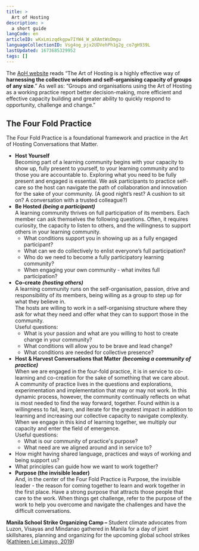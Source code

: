 ```yaml
---
title: >
  Art of Hosting
description: >
  a short guide
langCode: en
articleID: wKxLmizqdkgpw7IYW4_W_aXAmtWsDmgu
languageCollectionID: Vsg4og_pjx2UDVehPh1g2g_co7gH939L
lastUpdated: 1673685329952
tags: []
---
```


The [AoH website](https://www.artofhosting.org/what-is-aoh/) reads “The Art of Hosting is a highly effective way of **harnessing the collective wisdom and self-organising capacity of groups of any size**.” As well as: “Groups and organisations using the Art of Hosting as a working practice report better decision-making, more efficient and effective capacity building and greater ability to quickly respond to opportunity, challenge and change.”

## The Four Fold Practice

The Four Fold Practice is a foundational framework and practice in the Art of Hosting Conversations that Matter.

-   **Host Yourself**  
    Becoming part of a learning community begins with your capacity to show up, fully present to yourself, to your learning community and to those you are accountable to. Exploring what you need to be fully present and engaged is essential. We ask participants to practice self-care so the host can navigate the path of collaboration and innovation for the sake of your community. (A good night’s rest? A cushion to sit on? A conversation with a trusted colleague?)
-   **Be Hosted** _**(being a participant)**_  
    A learning community thrives on full participation of its members. Each member can ask themselves the following questions. Often, it requires curiosity, the capacity to listen to others, and the willingness to support others in your learning community.
    -   What conditions support you in showing up as a fully engaged participant?
    -   What can we do collectively to enlist everyone’s full participation?
    -   Who do we need to become a fully participatory learning community?
    -   When engaging your own community - what invites full participation?
-   **Co-create** _**(hosting others)**_  
    A learning community runs on the self-organisation, passion, drive and responsibility of its members, being willing as a group to step up for what they believe in.  
    The hosts are willing to work in a self-organising structure where they ask for what they need and offer what they can to support those in the community.  
    Useful questions:
    -   What is your passion and what are you willing to host to create change in your community?
    -   What conditions will allow you to be brave and lead change?
    -   What conditions are needed for collective presence?
-   **Host & Harvest Conversations that Matter** _**(becoming a community of practice)**_  
    When we are engaged in the four-fold practice, it is in service to co-learning and co-creation for the sake of something that we care about. A community of practice lives in the questions and explorations, experimentation and implementation that may or may not work. In this dynamic process, however, the community continually reflects on what is most needed to find the way forward, together. Found within is a willingness to fail, learn, and iterate for the greatest impact in addition to learning and increasing our collective capacity to navigate complexity. When we engage in this kind of learning together, we multiply our capacity and enter the field of emergence.  
    Useful questions:
    -   What is our community of practice's purpose?
    -   What need are we aligned around and in service to?
-   How might having shared language, practices and ways of working and being support us?
-   What principles can guide how we want to work together?
-   **Purpose (the invisible leader)**  
    And, in the center of the Four Fold Practice is Purpose, the invisible leader - the reason for coming together to learn and work together in the first place. Have a strong purpose that attracts those people that care to the work. When things get challenge, refer to the purpose of the work to help you overcome and navigate the challenges and have the difficult conversations.

<div><figcaption><strong>Manila School Strike Organizing Camp – </strong>Student climate advocates from Luzon, Visayas and Mindanao gathered in Manila for a day of joint skillshares, planning and organizing for the upcoming global school strikes (<a href="https://www.flickr.com/photos/350org/32903003907/in/album-72157708425826855/">Kathleen Lei Limayo, 2019</a>)</figcaption></div>